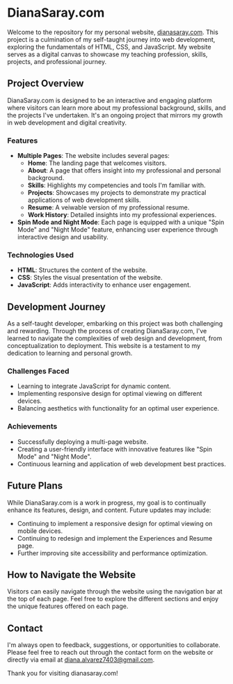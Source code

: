 # DianaSaray.com

Welcome to the repository for my personal website, [dianasaray.com](https://dianasaray.com). This project is a culmination of my self-taught journey into web development, exploring the fundamentals of HTML, CSS, and JavaScript. My website serves as a digital canvas to showcase my teaching profession, skills, projects, and professional journey.

## Project Overview

DianaSaray.com is designed to be an interactive and engaging platform where visitors can learn more about my professional background, skills, and the projects I've undertaken. It's an ongoing project that mirrors my growth in web development and digital creativity.

### Features

- **Multiple Pages**: The website includes several pages:
  - **Home**: The landing page that welcomes visitors.
  - **About**: A page that offers insight into my professional and personal background.
  - **Skills**: Highlights my competencies and tools I'm familiar with.
  - **Projects**: Showcases my projects to demonstrate my practical applications of web development skills.
  - **Resume**: A veiwable version of my professional resume.
  - **Work History**: Detailed insights into my professional experiences.
- **Spin Mode and Night Mode**: Each page is equipped with a unique "Spin Mode" and "Night Mode" feature, enhancing user experience through interactive design and usability.

### Technologies Used

- **HTML**: Structures the content of the website.
- **CSS**: Styles the visual presentation of the website.
- **JavaScript**: Adds interactivity to enhance user engagement.

## Development Journey

As a self-taught developer, embarking on this project was both challenging and rewarding. Through the process of creating DianaSaray.com, I've learned to navigate the complexities of web design and development, from conceptualization to deployment. This website is a testament to my dedication to learning and personal growth.

### Challenges Faced

- Learning to integrate JavaScript for dynamic content.
- Implementing responsive design for optimal viewing on different devices.
- Balancing aesthetics with functionality for an optimal user experience.

### Achievements

- Successfully deploying a multi-page website.
- Creating a user-friendly interface with innovative features like "Spin Mode" and "Night Mode".
- Continuous learning and application of web development best practices.

## Future Plans

While DianaSaray.com is a work in progress, my goal is to continually enhance its features, design, and content. Future updates may include:

- Continuing to implement a responsive design for optimal viewing on mobile devices.
- Continuing to redesign and implement the Experiences and Resume page.
- Further improving site accessibility and performance optimization.

## How to Navigate the Website

Visitors can easily navigate through the website using the navigation bar at the top of each page. Feel free to explore the different sections and enjoy the unique features offered on each page.

## Contact

I'm always open to feedback, suggestions, or opportunities to collaborate. Please feel free to reach out through the contact form on the website or directly via email at diana.alvarez7403@gmail.com.

Thank you for visiting dianasaray.com!
